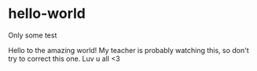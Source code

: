 # hello-world
Only some test

Hello to the amazing world! My teacher is probably watching this, so don't try to correct this one. Luv u all <3

